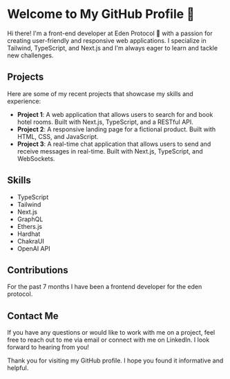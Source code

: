 # Welcome to My GitHub Profile 👋

Hi there! I'm a front-end developer at Eden Protocol 🌱 with a passion for creating user-friendly and responsive web applications. I specialize in Tailwind, TypeScript, and Next.js and I'm always eager to learn and tackle new challenges.

## Projects

Here are some of my recent projects that showcase my skills and experience:

- **Project 1**: A web application that allows users to search for and book hotel rooms. Built with Next.js, TypeScript, and a RESTful API.
- **Project 2**: A responsive landing page for a fictional product. Built with HTML, CSS, and JavaScript.
- **Project 3**: A real-time chat application that allows users to send and receive messages in real-time. Built with Next.js, TypeScript, and WebSockets.

## Skills

- TypeScript
- Tailwind 
- Next.js
- GraphQL
- Ethers.js
- Hardhat
- ChakraUI
- OpenAI API

## Contributions

For the past 7 months I have been a frontend developer for the eden protocol. 

## Contact Me

If you have any questions or would like to work with me on a project, feel free to reach out to me via email or connect with me on LinkedIn. I look forward to hearing from you!

Thank you for visiting my GitHub profile. I hope you found it informative and helpful.

